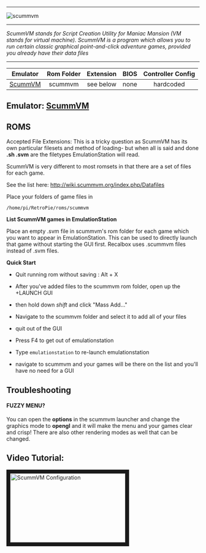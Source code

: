 ***
![scummvm](https://cloud.githubusercontent.com/assets/10035308/12214107/156e1d4a-b645-11e5-886c-a49712b1a312.png)
***
_ScummVM stands for Script Creation Utility for Maniac Mansion (VM stands for virtual machine). ScummVM is a program which allows you to run certain classic graphical point-and-click adventure games, provided you already have their data files_
***

| Emulator | Rom Folder | Extension | BIOS |  Controller Config |
| :---: | :---: | :---: | :---: | :---: |
| [ScummVM](http://scummvm.org/) | scummvm  | see below | none | hardcoded |

## Emulator: [ScummVM](http://scummvm.org/)

## ROMS
Accepted File Extensions: This is a tricky question as ScummVM has its own particular filesets and method of loading- but when all is said and done **.sh .svm** are the filetypes EmulationStation will read.

ScummVM is very different to most romsets in that there are a set of files for each game. 

See the list here: http://wiki.scummvm.org/index.php/Datafiles

Place your folders of game files in
```
/home/pi/RetroPie/roms/scummvm
```

**List ScummVM games in EmulationStation**

Place an empty .svm file in scummvm's rom folder for each game which you want to appear in EmulationStation. This can be used to directly launch that game without starting the GUI first. Recalbox uses .scummvm files instead of .svm files.

**Quick Start**

- Quit running rom without saving : Alt + X

- After you've added files to the scummvm rom folder, open up the +LAUNCH GUI

- then hold down _shift_ and click "Mass Add..."

- Navigate to the scummvm folder and select it to add all of your files

- quit out of the GUI

- Press F4 to get out of emulationstation

- Type `emulationstation` to re-launch emulationstation

- navigate to scummvm and your games will be there on the list and you'll have no need for a GUI


## Troubleshooting

#### FUZZY MENU?

You can open the **options** in the scummvm launcher and change the graphics mode to **opengl** and it will make the menu and your games clear and crisp! There are also other rendering modes as well that can be changed.


## Video Tutorial:

<a href="https://www.youtube.com/watch?v=txdiaZlDUEs" target="_blank"><img src="https://i.ytimg.com/vi_webp/txdiaZlDUEs/mqdefault.webp" 
alt="ScummVM Configuration" width="300" height="180" border="10" /></a>


